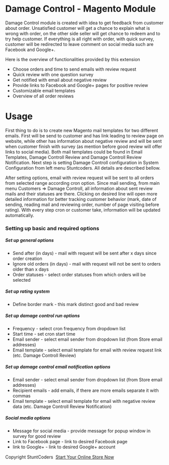 # Damage Control - Magento Module #

Damage Control module is created with idea to get feedback from customer about order. Unsatisfied customer will get a chance to explain what is wrong with order, on the other side seller will get chance to redeem and to try help customer. If everything is all right with order, with quick survey, customer will be redirected to leave comment on social media such are Facebook and Google+.

Here is the overview of functionalities provided by this extension

* Choose orders and time to send emails with review request
* Quick review with one question survey
* Get notified with email about negative review
* Provide links to Facebook and Google+ pages for positive review
* Customizable email templates
* Overview of all order reviews

# Usage

First thing to do is to create new Magento mail templates for two different emails. First will be send to customer and has link leading to review page on website, while other has information about negative review and will be sent when customer finish with survey (as mention before good review will offer links to social media). Both mail templates could be found in Email Templates, Damage Controll Review and Damage Controll Review Notification.
Next step is setting Damage Controll configuration in System Configuration from left menu Stuntcoders. All details are described bellow.

After setting options, email with review request will be sent to all orders from selected range according cron option.
Since mail sending, from main menu Customers => Damage Controll, all information about sent review mails and their statuses are there. Clicking on desired line will open more detailed information for better tracking customer behavior (mark, date of sending, reading mail and reviewing order, number of page visiting before rating). With every step cron or customer take, information will be updated automatically.
### Setting up basic and required options

##### Set up general options
* Send after (in days) - mail with request will be sent after x days since order creation
* Ignore old orders (in days) - mail with request will not be sent to orders older than x days
* Order statuses - select order statuses from which orders will be selected

##### Set up rating system
* Define border mark - this mark distinct good and bad review

##### Set up damage control run options
* Frequency - select cron frequency from dropdown list
* Start time - set cron start time
* Email sender - select email sender from dropdown list (from Store email addresses)
* Email template - select email template for email with review request link (etc. Damage Controll Review)

##### Set up damage control email notification options
* Email sender - select email sender from dropdown list (from Store email addresses)
* Recipient emails - add emails, if there are more emails separate it with commas
* Email template - select email template for email with negative review data (etc. Damage Controll Review Notification)

##### Social media options
* Message for social media - provide message for popup window in survey for good review
* Link to Facebook page - link to desired Facebook page
* link to Google+ - link to desired Google+ account


Copyright StuntCoders  [Start Your Online Store Now](http://stuntcoders.com/)
